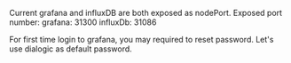 Current grafana and influxDB are both exposed as nodePort.
Exposed port number:
grafana: 31300
influxDb: 31086

For first time login to grafana, you may required to reset password. Let's use dialogic as default password.
